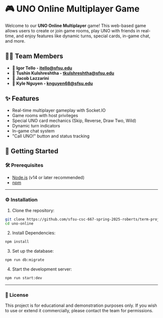 # 🎮 UNO Online Multiplayer Game

Welcome to our **UNO Online Multiplayer** game! This web-based game allows users to create or join game rooms, play UNO with friends in real-time, and enjoy features like dynamic turns, special cards, in-game chat, and more.

## 🧑‍💻 Team Members

- 👤 **Igor Tello - itello@sfsu.edu**
- 👤 **Tushin Kulshreshtha - tkulshreshtha@sfsu.edu**
- 👤 **Jacob Lazzarini**
- 👤 **Kyle Nguyen - knguyen68@sfsu.edu**

## ✨ Features

- Real-time multiplayer gameplay with Socket.IO
- Game rooms with host privileges
- Special UNO card mechanics (Skip, Reverse, Draw Two, Wild)
- Dynamic turn indicators
- In-game chat system
- "Call UNO!" button and status tracking

## 🚀 Getting Started

### 🛠️ Prerequisites

- [Node.js](https://nodejs.org/) (v14 or later recommended)
- [npm](https://www.npmjs.com/)

---

### ⚙️ Installation

1. Clone the repository:

```bash
git clone https://github.com/sfsu-csc-667-spring-2025-roberts/term-project-the-gamblers.git
cd uno-online
```

2. Install Dependencies:

```bash
npm install
```

3. Set up the database:

```bash
npm run db:migrate
```

4. Start the development server:

```bash
npm run start:dev
```

---

### 📜 License

This project is for educational and demonstration purposes only. If you wish to use or extend it commercially, please contact the team for permissions.
